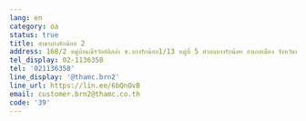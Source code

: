 ```yaml
---
lang: en
category: oa
status: true
title: สาขาบางรักน้อย 2
address: 168/2 หมู่บ้านณีรวัลย์ลิลล่า ซ.บางรักน้อย1/13 หมู่ที่ 5 ตำบลบางรักน้อย อำเภอเมือง จังหวัดนนทบุรี 11000
tel_display: 02-1136358
tel: '021136358'
line_display: '@thamc.brn2'
line_url: https://lin.ee/6bQnOvB
email: customer.brn2@thamc.co.th
code: '39'
---
```

